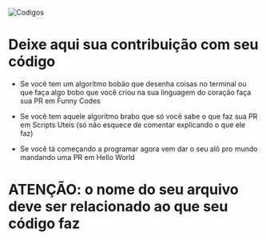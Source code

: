 
![Codigos](https://user-images.githubusercontent.com/56745829/135697821-8f43d3e0-961c-4404-9a98-4d6a0ff158b5.png)


# Deixe aqui sua contribuição com seu código

- Se você tem um algoritmo bobão que desenha coisas no terminal ou que faça algo bobo que você criou na sua linguagem do coração faça sua PR em Funny Codes 

- Se você tem aquele algoritmo brabo que só você sabe o que faz sua PR em Scripts Uteis (só não esquece de comentar explicando o que ele faz)

- Se você tá começando a programar agora vem dar o seu alô pro mundo mandando uma PR em Hello World

# ATENÇÃO: o nome do seu arquivo deve ser relacionado ao que seu código faz
